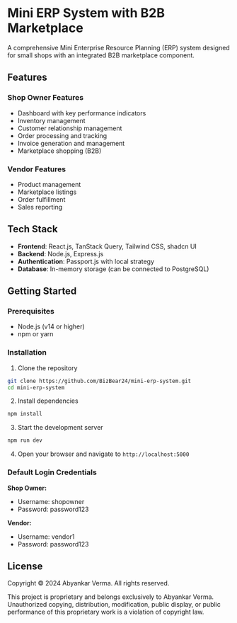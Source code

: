 # Mini ERP System with B2B Marketplace

A comprehensive Mini Enterprise Resource Planning (ERP) system designed for small shops with an integrated B2B marketplace component.

## Features

### Shop Owner Features
- Dashboard with key performance indicators
- Inventory management
- Customer relationship management
- Order processing and tracking
- Invoice generation and management
- Marketplace shopping (B2B)

### Vendor Features
- Product management
- Marketplace listings
- Order fulfillment
- Sales reporting

## Tech Stack

- **Frontend**: React.js, TanStack Query, Tailwind CSS, shadcn UI
- **Backend**: Node.js, Express.js
- **Authentication**: Passport.js with local strategy
- **Database**: In-memory storage (can be connected to PostgreSQL)

## Getting Started

### Prerequisites
- Node.js (v14 or higher)
- npm or yarn

### Installation

1. Clone the repository
```bash
git clone https://github.com/BizBear24/mini-erp-system.git
cd mini-erp-system
```

2. Install dependencies
```bash
npm install
```

3. Start the development server
```bash
npm run dev
```

4. Open your browser and navigate to `http://localhost:5000`

### Default Login Credentials

**Shop Owner:**
- Username: shopowner
- Password: password123

**Vendor:**
- Username: vendor1
- Password: password123

## License

Copyright © 2024 Abyankar Verma. All rights reserved.

This project is proprietary and belongs exclusively to Abyankar Verma. Unauthorized copying, distribution, modification, public display, or public performance of this proprietary work is a violation of copyright law.